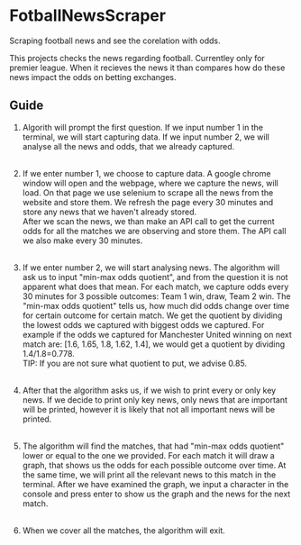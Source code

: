 # FotballNewsScraper
Scraping football news and see the corelation with odds.

This projects checks the news regarding football. Currentley only for premier league. When it recieves the news it than compares 
how do these news impact the odds on betting exchanges.


## Guide
1. Algorith will prompt the first question. If we input number 1 in the terminal, we will start capturing data. If we input number 2, we
will analyse all the news and odds, that we already captured.<br><br>
   
2. If we enter number 1, we choose to capture data. A google chrome window will open and the webpage, where we capture the news, 
will load. On that page we use selenium to scrape all the news from the website and store them. We refresh the page every 30 minutes and 
   store any news that we haven't already stored.<br>After we scan the news, we than make an API call to get the current odds for all 
   the matches we are observing and store them. The API call we also make every 30 minutes.<br><br>
   
3. If we enter number 2, we will start analysing news. The algorithm will ask us to input "min-max odds quotient", and from the question it 
is not apparent what does that mean. For each match, we capture odds every 30 minutes for 3 possible outcomes: Team 1 win, draw, Team 2 win. The 
   "min-max odds quotient" tells us, how much did odds change over time for certain outcome for certain match. We get the quotient by dividing the 
   lowest odds we captured with biggest odds we captured. For example if the odds we captured for Manchester United winning on 
   next match are: [1.6, 1.65, 1.8, 1.62, 1.4], we would get a quotient by dividing 1.4/1.8=0.778. <br>
   TIP: If you are not sure what quotient to put, we advise 0.85.<br><br>
   
4. After that the algorithm asks us, if we wish to print every or only key news. If we decide to print only key news, only news that are important 
will be printed, however it is likely that not all important news will be printed.<br><br>
   
5. The algorithm will find the matches, that had "min-max odds quotient" lower or equal to the one we provided. For each match it will draw a graph, 
that shows us the odds for each possible outcome over time. At the same time, we will print all the relevant news to this match in the terminal. 
   After we have examined the graph, we input a character in the console and press enter to show us the graph and the news for the next match.<br><br>
      
6. When we cover all the matches, the algorithm will exit.